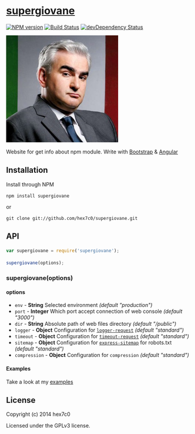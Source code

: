 # [supergiovane](https://github.com/hex7c0/supergiovane)
[![NPM version](https://badge.fury.io/js/supergiovane.svg)](http://badge.fury.io/js/supergiovane)
[![Build Status](https://travis-ci.org/hex7c0/supergiovane.svg?branch=master)](https://travis-ci.org/hex7c0/supergiovane)
[![devDependency Status](https://david-dm.org/hex7c0/supergiovane/dev-status.svg)](https://david-dm.org/hex7c0/supergiovane#info=devDependencies)

[![supergiovane logo](https://raw.githubusercontent.com/hex7c0/supergiovane/master/public/img/sp.jpg)](http://supergiovane.tk)

Website for get info about npm module.
Write with [Bootstrap](http://getbootstrap.com/) & [Angular](https://angularjs.org/)

## Installation

Install through NPM

```
npm install supergiovane
```
or
```
git clone git://github.com/hex7c0/supergiovane.git
```

## API

```js
var supergiovane = require('supergiovane');

supergiovane(options);
```

### supergiovane(options)

#### options

 - `env` - **String** Selected environment *(default "production")*
 - `port` - **Integer** Which port accept connection of web console *(default "3000")*
 - `dir` - **String** Absolute path of web files directory *(default "/public")*
 - `logger` - **Object** Configuration for [`logger-request`](https://github.com/hex7c0/logger-request) *(default "standard")*
 - `timeout` - **Object** Configuration for [`timeout-request`](https://github.com/hex7c0/timeout-request) *(default "standard")*
 - `sitemap` - **Object** Configuration for [`express-sitemap`](https://github.com/hex7c0/express-sitemap) for robots.txt *(default "standard")*
 - `compression` - **Object** Configuration for `compression` *(default "standard")*

#### Examples

Take a look at my [examples](https://github.com/hex7c0/supergiovane/tree/master/examples)

## License
Copyright (c) 2014 hex7c0

Licensed under the GPLv3 license.
